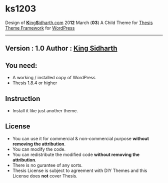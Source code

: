 # ks1203 

Design of [**K**ing**S**idharth.com](http://www.kingsidharth.com) 20**12** March (**03**)
A Child Theme for [Thesis Theme Framework](http://www.64notes.com/thesis) for [WordPress](http://wordpress.org)

------------
**Version :** 1.0
**Author  :** [King Sidharth](http://www.kingsidharth.com)
------------

## You need:
+ A working / installed copy of WordPress
+ Thesis 1.8.4 or higher

## Instruction
+ Install it like just another theme.

## License
+ You can use it for commercial & non-commercial purpose **without removing the attribution**.
+ You can modify the code.
+ You can redistribute the modified code **without removing the attribution**.
+ There is no gurantee of any sorts.
+ Thesis License is subject to agreement with DIY Themes and this License does **not** cover Thesis.

